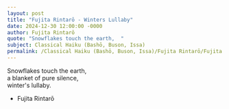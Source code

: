 ```yaml
---
layout: post
title: "Fujita Rintarō - Winters Lullaby"
date: 2024-12-30 12:00:00 -0000
author: Fujita Rintarō
quote: "Snowflakes touch the earth,  "
subject: Classical Haiku (Bashō, Buson, Issa)
permalink: /Classical Haiku (Bashō, Buson, Issa)/Fujita Rintarō/Fujita Rintarō - Winters Lullaby
---
```


Snowflakes touch the earth,  
a blanket of pure silence,  
winter's lullaby.

- Fujita Rintarō
